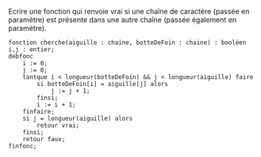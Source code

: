 Ecrire une fonction qui renvoie vrai si une chaîne de caractère (passée en paramètre) est présente dans une autre chaîne (passée également en paramètre).

```
fonction cherche(aiguille : chaine, botteDeFoin : chaine) : booléen
i,j : entier;
debfonc
    i := 0;
    j := 0;
    tantque i < longueur(botteDeFoin) && j < longueur(aiguille) faire
        si botteDeFoin[i] = aiguille[j] alors
            j := j + 1;
        finsi;
        i := i + 1;
    finfaire;
    si j = longueur(aiguille) alors
        retour vrai;
    finsi;
    retour faux;
finfonc;
```
